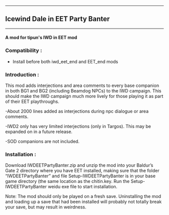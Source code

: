 *****************************************
## Icewind Dale in EET Party Banter
*****************************************

#### A mod for tipun's IWD in EET mod


### Compatibility :

- Install before both iwd_eet_end and EET_end mods


### Introduction :

This mod adds interjections and area comments to every base companion in both BG1 and BG2 (including Beamdog NPCs) to the IWD campaign. This should make the IWD campaign much more lively for those playing it as part of their EET playthroughs.

-About 2000 lines added as interjections during npc dialogue or area comments.

-IWD2 only has very limited interjections (only in Targos). This may be expanded on in a future release.

-SOD companions are not included. 

### Installation :

Download IWDEETPartyBanter.zip and unzip the mod into your Baldur’s Gate 2 directory where you have EET installed, making sure that the folder “IWDEETPartyBanter” and file Setup-IWDEETPartyBanter is in your base game directory (the same location as the chitin.key. Run the Setup-IWDEETPartyBanter weidu exe file to start installation.

Note:
The mod should only be played on a fresh save. Uninstalling the mod and loading up a save that had been installed will probably not totally break your save, but may result in weirdness.
